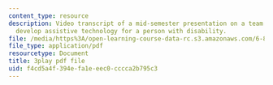 ```yaml
---
content_type: resource
description: Video transcript of a mid-semester presentation on a team project to
  develop assistive technology for a person with disability.
file: /media/https%3A/open-learning-course-data-rc.s3.amazonaws.com/6-811-principles-and-practice-of-assistive-technology-fall-2014/f4cd5a4f394efa1eeec0cccca2b795c3_EWjWv1YBB7A.pdf
file_type: application/pdf
resourcetype: Document
title: 3play pdf file
uid: f4cd5a4f-394e-fa1e-eec0-cccca2b795c3
---
```

